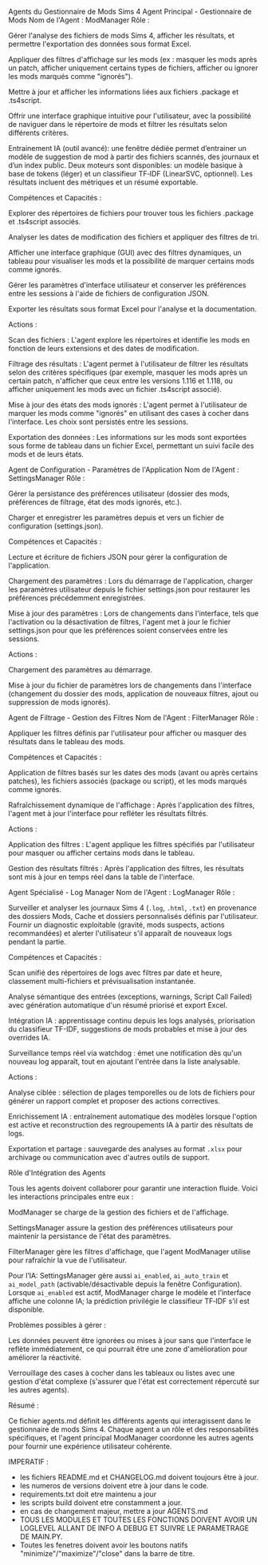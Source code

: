 Agents du Gestionnaire de Mods Sims 4
Agent Principal - Gestionnaire de Mods
Nom de l'Agent : ModManager
Rôle :

Gérer l'analyse des fichiers de mods Sims 4, afficher les résultats, et permettre l'exportation des données sous format Excel.

Appliquer des filtres d'affichage sur les mods (ex : masquer les mods après un patch, afficher uniquement certains types de fichiers, afficher ou ignorer les mods marqués comme "ignorés").

Mettre à jour et afficher les informations liées aux fichiers .package et .ts4script.

Offrir une interface graphique intuitive pour l'utilisateur, avec la possibilité de naviguer dans le répertoire de mods et filtrer les résultats selon différents critères.

Entrainement IA (outil avancé): une fenêtre dédiée permet d’entrainer un modèle de suggestion de mod à partir des fichiers scannés, des journaux et d’un index public. Deux moteurs sont disponibles: un modèle basique à base de tokens (léger) et un classifieur TF‑IDF (LinearSVC, optionnel). Les résultats incluent des métriques et un résumé exportable.

Compétences et Capacités :

Explorer des répertoires de fichiers pour trouver tous les fichiers .package et .ts4script associés.

Analyser les dates de modification des fichiers et appliquer des filtres de tri.

Afficher une interface graphique (GUI) avec des filtres dynamiques, un tableau pour visualiser les mods et la possibilité de marquer certains mods comme ignorés.

Gérer les paramètres d'interface utilisateur et conserver les préférences entre les sessions à l'aide de fichiers de configuration JSON.

Exporter les résultats sous format Excel pour l'analyse et la documentation.

Actions :

Scan des fichiers : L'agent explore les répertoires et identifie les mods en fonction de leurs extensions et des dates de modification.

Filtrage des résultats : L'agent permet à l'utilisateur de filtrer les résultats selon des critères spécifiques (par exemple, masquer les mods après un certain patch, n'afficher que ceux entre les versions 1.116 et 1.118, ou afficher uniquement les mods avec un fichier .ts4script associé).

Mise à jour des états des mods ignorés : L'agent permet à l'utilisateur de marquer les mods comme "ignorés" en utilisant des cases à cocher dans l'interface. Les choix sont persistés entre les sessions.

Exportation des données : Les informations sur les mods sont exportées sous forme de tableau dans un fichier Excel, permettant un suivi facile des mods et de leurs états.

Agent de Configuration - Paramètres de l'Application
Nom de l'Agent : SettingsManager
Rôle :

Gérer la persistance des préférences utilisateur (dossier des mods, préférences de filtrage, état des mods ignorés, etc.).

Charger et enregistrer les paramètres depuis et vers un fichier de configuration (settings.json).

Compétences et Capacités :

Lecture et écriture de fichiers JSON pour gérer la configuration de l'application.

Chargement des paramètres : Lors du démarrage de l'application, charger les paramètres utilisateur depuis le fichier settings.json pour restaurer les préférences précédemment enregistrées.

Mise à jour des paramètres : Lors de changements dans l'interface, tels que l'activation ou la désactivation de filtres, l'agent met à jour le fichier settings.json pour que les préférences soient conservées entre les sessions.

Actions :

Chargement des paramètres au démarrage.

Mise à jour du fichier de paramètres lors de changements dans l'interface (changement du dossier des mods, application de nouveaux filtres, ajout ou suppression de mods ignorés).

Agent de Filtrage - Gestion des Filtres
Nom de l'Agent : FilterManager
Rôle :

Appliquer les filtres définis par l'utilisateur pour afficher ou masquer des résultats dans le tableau des mods.

Compétences et Capacités :

Application de filtres basés sur les dates des mods (avant ou après certains patches), les fichiers associés (package ou script), et les mods marqués comme ignorés.

Rafraîchissement dynamique de l'affichage : Après l'application des filtres, l'agent met à jour l'interface pour refléter les résultats filtrés.

Actions :

Application des filtres : L'agent applique les filtres spécifiés par l'utilisateur pour masquer ou afficher certains mods dans le tableau.

Gestion des résultats filtrés : Après l'application des filtres, les résultats sont mis à jour en temps réel dans la table de l'interface.

Agent Spécialisé - Log Manager
Nom de l'Agent : LogManager
Rôle :

Surveiller et analyser les journaux Sims 4 (`.log`, `.html`, `.txt`) en provenance des dossiers Mods, Cache et dossiers personnalisés définis par l'utilisateur. Fournir un diagnostic exploitable (gravité, mods suspects, actions recommandées) et alerter l'utilisateur s'il apparaît de nouveaux logs pendant la partie.

Compétences et Capacités :

Scan unifié des répertoires de logs avec filtres par date et heure, classement multi-fichiers et prévisualisation instantanée.

Analyse sémantique des entrées (exceptions, warnings, Script Call Failed) avec génération automatique d'un résumé priorisé et export Excel.

Intégration IA : apprentissage continu depuis les logs analysés, priorisation du classifieur TF-IDF, suggestions de mods probables et mise à jour des overrides IA.

Surveillance temps réel via watchdog : émet une notification dès qu'un nouveau log apparaît, tout en ajoutant l'entrée dans la liste analysable.

Actions :

Analyse ciblée : sélection de plages temporelles ou de lots de fichiers pour générer un rapport complet et proposer des actions correctives.

Enrichissement IA : entraînement automatique des modèles lorsque l'option est active et reconstruction des regroupements IA à partir des résultats de logs.

Exportation et partage : sauvegarde des analyses au format `.xlsx` pour archivage ou communication avec d'autres outils de support.

Rôle d'Intégration des Agents

Tous les agents doivent collaborer pour garantir une interaction fluide. Voici les interactions principales entre eux :

ModManager se charge de la gestion des fichiers et de l'affichage.

SettingsManager assure la gestion des préférences utilisateurs pour maintenir la persistance de l'état des paramètres.

FilterManager gère les filtres d'affichage, que l'agent ModManager utilise pour rafraîchir la vue de l'utilisateur.

Pour l’IA: SettingsManager gère aussi `ai_enabled`, `ai_auto_train` et `ai_model_path` (activable/désactivable depuis la fenêtre Configuration). Lorsque `ai_enabled` est actif, ModManager charge le modèle et l’interface affiche une colonne IA; la prédiction privilégie le classifieur TF‑IDF s’il est disponible.

Problèmes possibles à gérer :

Les données peuvent être ignorées ou mises à jour sans que l'interface le reflète immédiatement, ce qui pourrait être une zone d'amélioration pour améliorer la réactivité.

Verrouillage des cases à cocher dans les tableaux ou listes avec une gestion d'état complexe (s'assurer que l'état est correctement répercuté sur les autres agents).

Résumé :

Ce fichier agents.md définit les différents agents qui interagissent dans le gestionnaire de mods Sims 4. Chaque agent a un rôle et des responsabilités spécifiques, et l'agent principal ModManager coordonne les autres agents pour fournir une expérience utilisateur cohérente.


IMPERATIF : 
- les fichiers README.md et CHANGELOG.md doivent toujours être à jour.
- les numeros de versions doivent etre à jour dans le code.
- requirements.txt doit etre maintenu a jour
- les scripts build doivent etre constamment a jour.
- en cas de changement majeur, mettre a jour AGENTS.md
- TOUS LES MODULES ET TOUTES LES FONCTIONS DOIVENT AVOIR UN LOGLEVEL ALLANT DE INFO A DEBUG ET SUIVRE LE PARAMETRAGE DE MAIN.PY.
- Toutes les fenetres doivent avoir les boutons natifs "minimize"/"maximize"/"close" dans la barre de titre.
